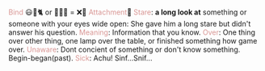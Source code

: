 <font color="#d99694">Bind</font> 😃🔗🐈 or 🌴🔗🗿 = ❌🚶
<font color="#d99694">Attachment</font>🔗
<font color="#d99694">Stare</font>: **a long look at** something or someone with your eyes wide open: She gave him a long stare but didn't answer his question.
<font color="#d99694">Meaning</font>: Information that you know.
<font color="#d99694">Over</font>: One thing over other thing, one lamp over the table, or finished something how game over.
<font color="#d99694">Unaware</font>: Dont concient of something or don't know something.
Begin-began(past).
<font color="#d99694">Sick</font>: Achu! Sinf...Snif...



